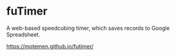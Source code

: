 # fuTimer

A web-based speedcubing timer, which saves records to Google Spreadsheet.

https://motemen.github.io/futimer/
